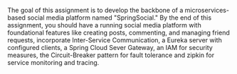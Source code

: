 The goal of this assignment is to develop the backbone of a microservices-based social media platform named
"SpringSocial." By the end of this assignment, you should have a running social media platform with
foundational features like creating posts, commenting, and managing friend requests,
incorporate Inter-Service Communication, a Eureka server with configured clients, a Spring Cloud
Sever Gateway, an IAM for security measures, the Circuit-Breaker pattern for fault tolerance and zipkin for service
monitoring and tracing.
